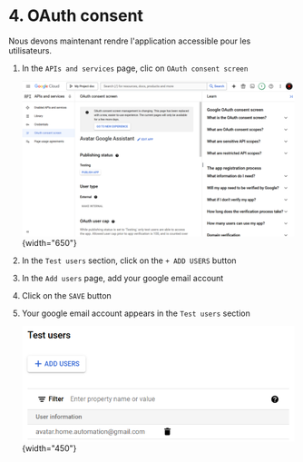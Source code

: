 # 4. OAuth consent

Nous devons maintenant rendre l'application accessible pour les utilisateurs.

1. In the `APIs and services` page, clic on `OAuth consent screen`

    ![](img/OAuth-consent-screen.png){width="650"}

2. In the `Test users` section, click on the `+ ADD USERS` button
3. In the `Add users` page, add your google email account
4. Click on the `SAVE` button
5. Your google email account appears in the `Test users` section

    ![](img/OAuth-consent-user.png){width="450"}


